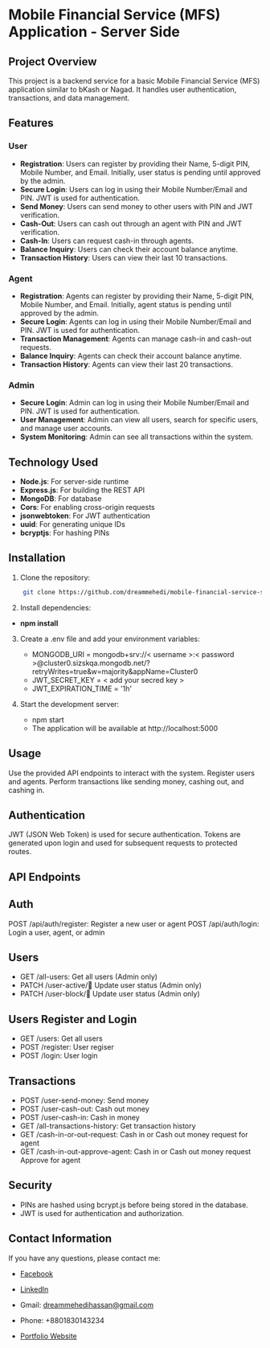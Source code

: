 # Mobile Financial Service (MFS) Application - Server Side

## Project Overview

This project is a backend service for a basic Mobile Financial Service (MFS) application similar to bKash or Nagad. It handles user authentication, transactions, and data management.

## Features

### User

- **Registration**: Users can register by providing their Name, 5-digit PIN, Mobile Number, and Email. Initially, user status is pending until approved by the admin.
- **Secure Login**: Users can log in using their Mobile Number/Email and PIN. JWT is used for authentication.
- **Send Money**: Users can send money to other users with PIN and JWT verification.
- **Cash-Out**: Users can cash out through an agent with PIN and JWT verification.
- **Cash-In**: Users can request cash-in through agents.
- **Balance Inquiry**: Users can check their account balance anytime.
- **Transaction History**: Users can view their last 10 transactions.

### Agent

- **Registration**: Agents can register by providing their Name, 5-digit PIN, Mobile Number, and Email. Initially, agent status is pending until approved by the admin.
- **Secure Login**: Agents can log in using their Mobile Number/Email and PIN. JWT is used for authentication.
- **Transaction Management**: Agents can manage cash-in and cash-out requests.
- **Balance Inquiry**: Agents can check their account balance anytime.
- **Transaction History**: Agents can view their last 20 transactions.

### Admin

- **Secure Login**: Admin can log in using their Mobile Number/Email and PIN. JWT is used for authentication.
- **User Management**: Admin can view all users, search for specific users, and manage user accounts.
- **System Monitoring**: Admin can see all transactions within the system.

## Technology Used

- **Node.js**: For server-side runtime
- **Express.js**: For building the REST API
- **MongoDB**: For database
- **Cors**: For enabling cross-origin requests
- **jsonwebtoken**: For JWT authentication
- **uuid**: For generating unique IDs
- **bcryptjs**: For hashing PINs

## Installation

1. Clone the repository:

```bash
    git clone https://github.com/dreammehedi/mobile-financial-service-server.git

```

2. Install dependencies:

- **npm install**

3. Create a .env file and add your environment variables:

   - MONGODB_URI = mongodb+srv://< username >:< password >@cluster0.sizskqa.mongodb.net/?retryWrites=true&w=majority&appName=Cluster0
   - JWT_SECRET_KEY = < add your secred key >
   - JWT_EXPIRATION_TIME = '1h'

4. Start the development server:
   - npm start
   - The application will be available at http://localhost:5000

## Usage

Use the provided API endpoints to interact with the system.
Register users and agents.
Perform transactions like sending money, cashing out, and cashing in.

## Authentication

JWT (JSON Web Token) is used for secure authentication. Tokens are generated upon login and used for subsequent requests to protected routes.

## API Endpoints

## Auth

POST /api/auth/register: Register a new user or agent
POST /api/auth/login: Login a user, agent, or admin

## Users

- GET /all-users: Get all users (Admin only)
- PATCH /user-active/:email: Update user status (Admin only)
- PATCH /user-block/:email: Update user status (Admin only)

## Users Register and Login

- GET /users: Get all users
- POST /register: User regiser
- POST /login: User login

## Transactions

- POST /user-send-money: Send money
- POST /user-cash-out: Cash out money
- POST /user-cash-in: Cash in money
- GET /all-transactions-history: Get transaction history
- GET /cash-in-or-out-request: Cash in or Cash out money request for agent
- GET /cash-in-out-approve-agent: Cash in or Cash out money request Approve for agent

## Security

- PINs are hashed using bcrypt.js before being stored in the database.
- JWT is used for authentication and authorization.

## Contact Information

If you have any questions, please contact me:

- [Facebook](https://www.facebook.com/dreammehedihassan/)

- [LinkedIn](https://www.linkedin.com/in/mehedi-hassan-miraj/)

- Gmail: dreammehedihassan@gmail.com

- Phone: +8801830143234

- [Portfolio Website](https://mehedihassan.vercel.app/)
